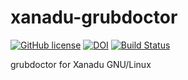 # xanadu-grubdoctor

[![GitHub license](https://sinfallas.files.wordpress.com/2016/02/gpl.png)](https://github.com/sinfallas/xanadu-grubdoctor/blob/master/LICENSE)
[![DOI](https://zenodo.org/badge/4102/sinfallas/xanadu-grubdoctor.svg)](https://zenodo.org/badge/latestdoi/4102/sinfallas/xanadu-grubdoctor)
[![Build Status](https://travis-ci.org/sinfallas/xanadu-grubdoctor.svg)](https://travis-ci.org/sinfallas/xanadu-grubdoctor)

grubdoctor for Xanadu GNU/Linux
